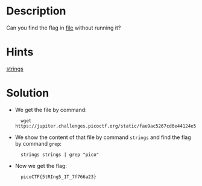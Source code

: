 # Description
Can you find the flag in [file](https://jupiter.challenges.picoctf.org/static/fae9ac5267cd6e44124e559b901df177/strings) without running it?

# Hints
[strings](https://linux.die.net/man/1/strings)

# Solution
- We get the file by command:

        wget https://jupiter.challenges.picoctf.org/static/fae9ac5267cd6e44124e559b901df177/strings

- We show the content of that file by command `strings` and find the flag by command `grep`:

        strings strings | grep "pico"

- Now we get the flag:

        picoCTF{5tRIng5_1T_7f766a23}